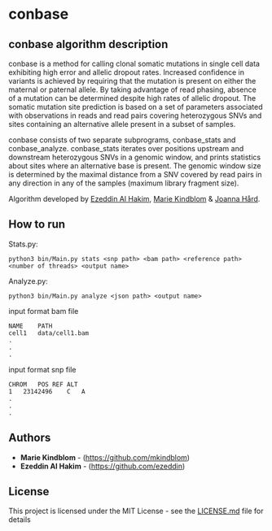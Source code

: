 # conbase

## conbase algorithm description
 
conbase is a method for calling clonal somatic mutations in single cell data exhibiting high error and allelic dropout rates. Increased confidence in variants is achieved by requiring that the mutation is present on either the maternal or paternal allele. By taking advantage of read phasing, absence of a mutation can be determined despite high rates of allelic dropout. The somatic mutation site prediction is based on a set of parameters associated with observations in reads and read pairs covering heterozygous SNVs and sites containing an alternative allele present in a subset of samples. 

conbase consists of two separate subprograms, conbase_stats and conbase_analyze. conbase_stats iterates over positions upstream and downstream heterozygous SNVs in a genomic window, and prints statistics about sites where an alternative base is present. The genomic window size is determined by the maximal distance from a SNV covered by read pairs in any direction in any of the samples (maximum library fragment size). 

Algorithm developed by [Ezeddin Al Hakim](https://github.com/ezeddin), [Marie Kindblom](https://github.com/mkindblom) & [Joanna Hård](https://github.com/joannahard).

## How to run

Stats.py:   

    python3 bin/Main.py stats <snp path> <bam path> <reference path> <number of threads> <output name>


Analyze.py: 

    python3 bin/Main.py analyze <json path> <output name>
    

input format bam file

    NAME	PATH
    cell1	data/cell1.bam
    .
    .
    .

input format snp file

    CHROM	POS	REF	ALT
    1	23142496	C	A
    .
    .
    .

## Authors

* **Marie Kindblom** - (https://github.com/mkindblom)
* **Ezeddin Al Hakim** - (https://github.com/ezeddin)

## License

This project is licensed under the MIT License - see the [LICENSE.md](LICENSE.md) file for details
